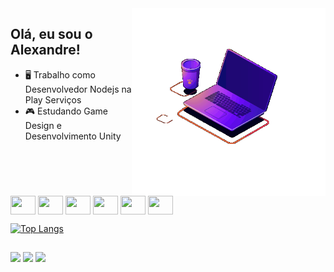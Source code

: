 <img align="right" height="300" width="310" src="pc.gif" />

## Olá, eu sou o Alexandre!

-  🖥️ Trabalho como Desenvolvedor Nodejs na Play Serviços
-  🎮 Estudando Game Design e Desenvolvimento Unity

##

<div style="display: inline-block">
  <img align="center" height="30" width="40" src="https://cdn.jsdelivr.net/gh/devicons/devicon/icons/csharp/csharp-original.svg" />
  <img align="center" height="30" width="40" src="https://cdn.jsdelivr.net/gh/devicons/devicon/icons/unity/unity-original.svg" />
  <img align="center" height="30" width="40" src="https://cdn.jsdelivr.net/gh/devicons/devicon/icons/nodejs/nodejs-original.svg" />
  <img align="center" height="30" width="40" src="https://cdn.jsdelivr.net/gh/devicons/devicon/icons/adonisjs/adonisjs-original.svg" />        
  <img align="center" height="30" width="40" src="https://cdn.jsdelivr.net/gh/devicons/devicon/icons/typescript/typescript-original.svg" />
  <img align="center" height="30" width="40" src="https://cdn.jsdelivr.net/gh/devicons/devicon/icons/javascript/javascript-original.svg" />
</div><br>

[![Top Langs](https://github-readme-stats.vercel.app/api/top-langs/?username=alerdn&layout=compact&theme=dracula)](https://github.com/alerdn)

  ##
  
 <a href="mailto: alexandre.nascimento.ifms@gmail.com"><img src="https://img.shields.io/badge/Gmail-D14836?style=for-the-badge&logo=gmail&logoColor=white" target="_blank"/></a>
 <a href="https://www.linkedin.com/in/alexandre-nascimento-84a7891b8/"><img src="https://img.shields.io/badge/LinkedIn-0077B5?style=for-the-badge&logo=linkedin&logoColor=white"></a>
 <a href="https://gitlab.com/alexandre.nascimento.ifms"><img src="https://img.shields.io/badge/GitLab-330F63?style=for-the-badge&logo=gitlab&logoColor=white"/></a>
